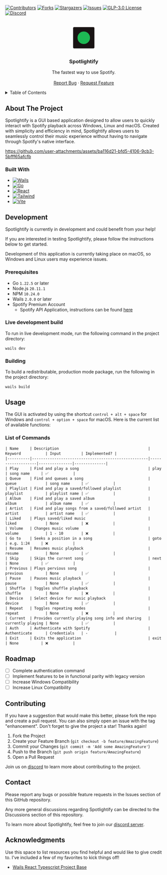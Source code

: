 <!-- PROJECT SHIELDS -->
<!--
*** I'm using markdown "reference style" links for readability.
*** Reference links are enclosed in brackets [ ] instead of parentheses ( ).
*** See the bottom of this document for the declaration of the reference variables
*** for contributors-url, forks-url, etc. This is an optional, concise syntax you may use.
*** https://www.markdownguide.org/basic-syntax/#reference-style-links
-->
[![Contributors][contributors-shield]][contributors-url]
[![Forks][forks-shield]][forks-url]
[![Stargazers][stars-shield]][stars-url]
[![Issues][issues-shield]][issues-url]
[![GLP-3.0 License][license-shield]][license-url]
[![Discord][discord-shield]][discord-url]


<!-- PROJECT LOGO -->
<br />
<div align="center">
  <a href="https://github.com/spotlightify/spotlightify">
    <img src="media/logo.svg" alt="Logo" width="80" height="80">
  </a>

<h3 align="center">Spotlightify</h3>

  <p align="center">
    The fastest way to use Spotify.
    <br />
    <br />
    <a href="https://github.com/spotlightify/spotlightify/issues/new?labels=bug&template=bug-report---.md">Report Bug</a>
    ·
    <a href="https://github.com/spotlightify/spotlightify/issues/new?labels=enhancement&template=feature-request---.md">Request Feature</a>
  </p>
</div>

<!-- TABLE OF CONTENTS -->
<details>
  <summary>Table of Contents</summary>

  * [About The Project](#about-the-project)
    * [Built With](#built-with)
  * [Development](#development)
    * [Prerequisites](#prerequisites)
    * [Live development build](#live-development-build)
    * [Building](#building)
  * [Usage](#usage)
    * [List of Commands](#list-of-commands)
  * [Roadmap](#roadmap)
  * [Contributing](#contributing)
  * [Contact](#contact)
  * [Acknowledgments](#acknowledgments)
</details>



<!-- ABOUT THE PROJECT -->
## About The Project

Spotlightify is a GUI based application designed to allow users to quickly interact with Spotify playback
across Windows, Linux and macOS. Created with simplicity and efficiency in mind, Spotlightify allows users to 
seamlessly control their music experience without having to navigate through Spotify's native interface.

https://github.com/user-attachments/assets/ba116d21-bfd5-4106-9cb3-5bfff65afcfb

### Built With

* [![Wails][Wails.com]][Wails-url]
* [![Go][Go.com]][Go-url]
* [![React][React.js]][React-url]
* [![Tailwind][Tailwind.com]][Tailwind-url]
* [![Vite][Vite.com]][Vite-url]


## Development

Spotlightify is currently in development and could benefit from your help!

If you are interested in testing Spotlightify, please follow the instructions below to get started.

Development of this application is currently taking place on macOS, so Windows and Linux users may experience issues.

### Prerequisites

- Go `1.22.5` or later
- Node.js `20.11.1`
- NPM `10.24.0`
- Wails `2.0.0` or later
- Spotify Premium Account
  - Spotify API Application, instructions can be found [here](https://spotlightify.github.io/instructions)

### Live development build

To run in live development mode, run the following command in the project directory:

```shell
wails dev
```

### Building

To build a redistributable, production mode package, run the following in the project directory:

```shell
wails build
```



<!-- USAGE EXAMPLES -->
## Usage

The GUI is activated by using the shortcut `control + alt + space` for Windows and `control + option + space` for macOS.
Here is the current list of available functions:

### List of Commands

```
| Name     | Description                                        | Keyword           | Input         | Implemented? |
|----------|----------------------------------------------------|-------------------|---------------|--------------|
| Play     | Find and play a song                               | play              | song name     | ✅           |
| Queue    | Find and queues a song                             | queue             | song name     | ✅           |
| Playlist | Find and play a saved/followed playlist            | playlist          | playlist name | ✅           |
| Album    | Find and play a saved album                        | album             | album name    | ✅           |
| Artist   | Find and play songs from a saved/followed artist   | artist            | artist name   | ✅           |
| Liked    | Plays saved/liked music                            | liked             | None          | ❌           |
| Volume   | Changes music volume                               | volume            | 1 - 10        | ❌           |
| Go to    | Seeks a position in a song                         | goto              | e.g. 1:24     | ❌           |
| Resume   | Resumes music playback                             | resume            | None          | ✅           |
| Skip     | Skips the current song                             | next              | None          | ✅           |
| Previous | Plays pervious song                                | previous          | None          | ✅           |
| Pause    | Pauses music playback                              | pause             | None          | ✅           |
| Shuffle  | Toggles shuffle playback                           | shuffle           | None          | ❌           |
| Device   | Select device for music playback                   | device            | None          | ✅           |
| Repeat   | Toggles repeating modes                            | repeat            | None          | ❌           |
| Current  | Provides currently playing song info and sharing   | currently playing | None          | ✅           |
| Auth     | Authenticate with Spotify                          | Authenticate      | Credentials   | -            |
| Exit     | Exits the application                              | exit              | None          | ❌           |
```

<!-- ROADMAP -->
## Roadmap

- [ ] Complete authentication command
- [ ] Implement features to be in functional parity with legacy version
- [ ] Increase Windows Compatibility
- [ ] Increase Linux Compatibility

<!-- CONTRIBUTING -->
## Contributing

If you have a suggestion that would make this better, please fork the repo and create a pull request. You can also simply open an issue with the tag "enhancement".
Don't forget to give the project a star! Thanks again!

1. Fork the Project
2. Create your Feature Branch (`git checkout -b feature/AmazingFeature`)
3. Commit your Changes (`git commit -m 'Add some AmazingFeature'`)
4. Push to the Branch (`git push origin feature/AmazingFeature`)
5. Open a Pull Request

Join us on [discord](https://discord.gg/nrDke3q) to learn more about contributing to the project.

<!-- CONTACT -->
## Contact

Please report any bugs or possible feature requests in the Issues section of this GitHub repository.

Any more general discussions regarding Spotlightify can be directed to the Discussions section of this repository.

To learn more about Spotlightify, feel free to join our [discord server](https://discord.gg/nrDke3q).

## Acknowledgments

Use this space to list resources you find helpful and would like to give credit to. I've included a few of my favorites to kick things off!

* [Wails React Typescript Project Base](https://github.com/hotafrika/wails-vite-react-ts-tailwind-template)



<!-- MARKDOWN LINKS & IMAGES -->
<!-- https://www.markdownguide.org/basic-syntax/#reference-style-links -->
[contributors-shield]: https://img.shields.io/github/contributors/spotlightify/spotlightify.svg?style=for-the-badge
[contributors-url]: https://github.com/spotlightify/spotlightify/graphs/contributors
[forks-shield]: https://img.shields.io/github/forks/spotlightify/spotlightify.svg?style=for-the-badge
[forks-url]: https://github.com/spotlightify/spotlightify/network/members
[stars-shield]: https://img.shields.io/github/stars/spotlightify/spotlightify.svg?style=for-the-badge
[stars-url]: https://github.com/spotlightify/spotlightify/stargazers
[issues-shield]: https://img.shields.io/github/issues/spotlightify/spotlightify.svg?style=for-the-badge
[issues-url]: https://github.com/spotlightify/spotlightify/issues
[license-shield]: https://img.shields.io/github/license/spotlightify/spotlightify.svg?style=for-the-badge
[license-url]: https://github.com/spotlightify/spotlightify/blob/master/LICENSE.txt
[linkedin-shield]: https://img.shields.io/badge/LinkedIn-%230A66C2?style=for-the-badge&logo=linkedin&logoColor=ffffff
[linkedin-url]: https://linkedin.com/in/peter-g-murphy
[discord-shield]: https://img.shields.io/badge/Discord-%235865F2?style=for-the-badge&logo=discord&logoColor=ffffff
[discord-url]: https://discord.gg/nrDke3q
[product-screenshot]: images/screenshot.png
[Next.js]: https://img.shields.io/badge/next.js-000000?style=for-the-badge&logo=nextdotjs&logoColor=white
[Next-url]: https://nextjs.org/
[React.js]: https://img.shields.io/badge/React-20232A?style=for-the-badge&logo=react&logoColor=61DAFB
[React-url]: https://reactjs.org/
[Vue.js]: https://img.shields.io/badge/Vue.js-35495E?style=for-the-badge&logo=vuedotjs&logoColor=4FC08D
[Vue-url]: https://vuejs.org/
[Angular.io]: https://img.shields.io/badge/Angular-DD0031?style=for-the-badge&logo=angular&logoColor=white
[Angular-url]: https://angular.io/
[Svelte.dev]: https://img.shields.io/badge/Svelte-4A4A55?style=for-the-badge&logo=svelte&logoColor=FF3E00
[Svelte-url]: https://svelte.dev/
[Laravel.com]: https://img.shields.io/badge/Laravel-FF2D20?style=for-the-badge&logo=laravel&logoColor=white
[Laravel-url]: https://laravel.com
[Bootstrap.com]: https://img.shields.io/badge/Bootstrap-563D7C?style=for-the-badge&logo=bootstrap&logoColor=white
[Bootstrap-url]: https://getbootstrap.com
[JQuery.com]: https://img.shields.io/badge/jQuery-0769AD?style=for-the-badge&logo=jquery&logoColor=white
[JQuery-url]: https://jquery.com
[Go.com]: https://img.shields.io/badge/Go-Go%20Programming%20Language?style=for-the-badge&logo=Go&logoColor=FDDD00&color=000000
[Go-url]: https://go.dev/
[Wails.com]: https://img.shields.io/badge/Wails-wails?style=for-the-badge&logo=wails&logoColor=dd3633&color=ffffff
[Wails-url]: https://wails.io/
[Vite.com]: https://img.shields.io/badge/Vite-8bc6fc?style=for-the-badge&logo=vite
[Vite-url]: https://vitejs.dev/
[Tailwind.com]: https://img.shields.io/badge/Tailwind%20CSS-%23399951?style=for-the-badge&logo=tailwindcss
[Tailwind-url]: https://tailwindcss.com/
